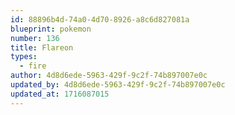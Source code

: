 ```yaml
---
id: 88896b4d-74a0-4d70-8926-a8c6d827081a
blueprint: pokemon
number: 136
title: Flareon
types:
  - fire
author: 4d8d6ede-5963-429f-9c2f-74b897007e0c
updated_by: 4d8d6ede-5963-429f-9c2f-74b897007e0c
updated_at: 1716087015
---
```

